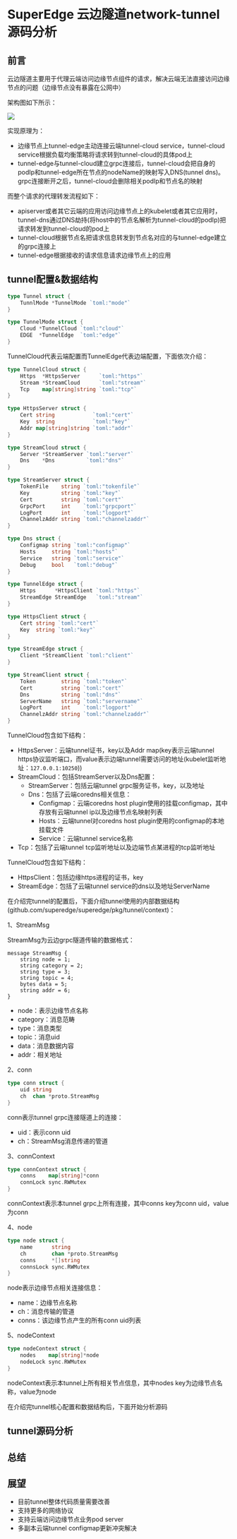 SuperEdge 云边隧道network-tunnel源码分析
=====================================

## 前言

云边隧道主要用于代理云端访问边缘节点组件的请求，解决云端无法直接访问边缘节点的问题（边缘节点没有暴露在公网中）

架构图如下所示：

![](images/tunnel.png)

实现原理为：

* 边缘节点上tunnel-edge主动连接云端tunnel-cloud service，tunnel-cloud service根据负载均衡策略将请求转到tunnel-cloud的具体pod上
* tunnel-edge与tunnel-cloud建立grpc连接后，tunnel-cloud会把自身的podIp和tunnel-edge所在节点的nodeName的映射写入DNS(tunnel dns)。grpc连接断开之后，tunnel-cloud会删除相关podIp和节点名的映射

而整个请求的代理转发流程如下：

* apiserver或者其它云端的应用访问边缘节点上的kubelet或者其它应用时，tunnel-dns通过DNS劫持(将host中的节点名解析为tunnel-cloud的podIp)把请求转发到tunnel-cloud的pod上
* tunnel-cloud根据节点名把请求信息转发到节点名对应的与tunnel-edge建立的grpc连接上
* tunnel-edge根据接收的请求信息请求边缘节点上的应用

## tunnel配置&数据结构

```go
type Tunnel struct {
	TunnlMode *TunnelMode `toml:"mode"`
}

type TunnelMode struct {
	Cloud *TunnelCloud `toml:"cloud"`
	EDGE  *TunnelEdge  `toml:"edge"`
}
```

TunnelCloud代表云端配置而TunnelEdge代表边端配置，下面依次介绍：

```go
type TunnelCloud struct {
	Https  *HttpsServer      `toml:"https"`
	Stream *StreamCloud      `toml:"stream"`
	Tcp    map[string]string `toml:"tcp"`
}

type HttpsServer struct {
	Cert string            `toml:"cert"`
	Key  string            `toml:"key"`
	Addr map[string]string `toml:"addr"`
}

type StreamCloud struct {
	Server *StreamServer `toml:"server"`
	Dns    *Dns          `toml:"dns"`
}

type StreamServer struct {
	TokenFile    string `toml:"tokenfile"`
	Key          string `toml:"key"`
	Cert         string `toml:"cert"`
	GrpcPort     int    `toml:"grpcport"`
	LogPort      int    `toml:"logport"`
	ChannelzAddr string `toml:"channelzaddr"`
}

type Dns struct {
	Configmap string `toml:"configmap"`
	Hosts     string `toml:"hosts"`
	Service   string `toml:"service"`
	Debug     bool   `toml:"debug"`
}

type TunnelEdge struct {
	Https      *HttpsClient `toml:"https"`
	StreamEdge StreamEdge   `toml:"stream"`
}

type HttpsClient struct {
	Cert string `toml:"cert"`
	Key  string `toml:"key"`
}

type StreamEdge struct {
	Client *StreamClient `toml:"client"`
}

type StreamClient struct {
	Token        string `toml:"token"`
	Cert         string `toml:"cert"`
	Dns          string `toml:"dns"`
	ServerName   string `toml:"servername"`
	LogPort      int    `toml:"logport"`
	ChannelzAddr string `toml:"channelzaddr"`
}
```

TunnelCloud包含如下结构：

* HttpsServer：云端tunnel证书，key以及Addr map(key表示云端tunnel https协议监听端口，而value表示边端tunnel需要访问的地址(kubelet监听地址：`127.0.0.1:10250`))
* StreamCloud：包括StreamServer以及Dns配置：
  * StreamServer：包括云端tunnel grpc服务证书，key，以及地址
  * Dns：包括了云端coredns相关信息：
    * Configmap：云端coredns host plugin使用的挂载configmap，其中存放有云端tunnel ip以及边缘节点名映射列表
    * Hosts：云端tunnel对coredns host plugin使用的configmap的本地挂载文件
    * Service：云端tunnel service名称
* Tcp：包括了云端tunnel tcp监听地址以及边端节点某进程的tcp监听地址

TunnelCloud包含如下结构：

* HttpsClient：包括边缘https进程的证书，key
* StreamEdge：包括了云端tunnel service的dns以及地址ServerName

在介绍完tunnel的配置后，下面介绍tunnel使用的内部数据结构(github.com/superedge/superedge/pkg/tunnel/context)：

1、StreamMsg

StreamMsg为云边grpc隧道传输的数据格式：

```
message StreamMsg {
    string node = 1;
    string category = 2;
    string type = 3;
    string topic = 4;
    bytes data = 5;
    string addr = 6;
}
```

* node：表示边缘节点名称
* category：消息范畴
* type：消息类型
* topic：消息uid
* data：消息数据内容
* addr：相关地址

2、conn

```go
type conn struct {
	uid string
	ch  chan *proto.StreamMsg
}
```

conn表示tunnel grpc连接隧道上的连接：

* uid：表示conn uid
* ch：StreamMsg消息传递的管道


3、connContext

```go
type connContext struct {
	conns    map[string]*conn
	connLock sync.RWMutex
}
```

connContext表示本tunnel grpc上所有连接，其中conns key为conn uid，value为conn

4、node

```go
type node struct {
	name      string
	ch        chan *proto.StreamMsg
	conns     *[]string
	connsLock sync.RWMutex
}
```

node表示边缘节点相关连接信息：

* name：边缘节点名称
* ch：消息传输的管道
* conns：该边缘节点产生的所有conn uid列表

5、nodeContext

```go
type nodeContext struct {
	nodes    map[string]*node
	nodeLock sync.RWMutex
}
```

nodeContext表示本tunnel上所有相关节点信息，其中nodes key为边缘节点名称，value为node

在介绍完tunnel核心配置和数据结构后，下面开始分析源码

## tunnel源码分析



## 总结

## 展望

* 目前tunnel整体代码质量需要改善
* 支持更多的网络协议
* 支持云端访问边缘节点业务pod server
* 多副本云端tunnel configmap更新冲突解决